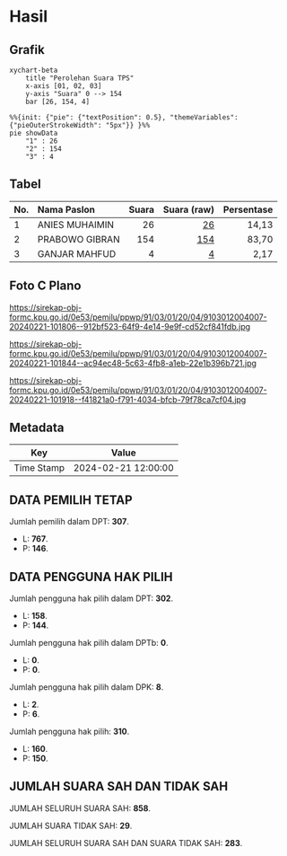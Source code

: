 # Hasil

## Grafik

```mermaid
xychart-beta
    title "Perolehan Suara TPS"
    x-axis [01, 02, 03]
    y-axis "Suara" 0 --> 154
    bar [26, 154, 4]
```

```mermaid
%%{init: {"pie": {"textPosition": 0.5}, "themeVariables": {"pieOuterStrokeWidth": "5px"}} }%%
pie showData
    "1" : 26
    "2" : 154
    "3" : 4
```

## Tabel

| No. | Nama Paslon    | Suara | Suara (raw) | Persentase |
|:--- |:-------------- | -----:| -----------:| ----------:|
| 1   | ANIES MUHAIMIN | 26    | [26][p-1]   | 14,13      |
| 2   | PRABOWO GIBRAN | 154   | [154][p-2]  | 83,70      |
| 3   | GANJAR MAHFUD  | 4     | [4][p-3]    | 2,17       |


[p-1]: https://github.com/gigit-pemilu/pemilu-2024-91-papua/blob/main/pilpres/hitung-suara/sub/91-papua/sub/03-jayapura/sub/01-sentani/sub/2004-sereh/sub/007-tps/sub/paslon-1.txt
[p-2]: https://github.com/gigit-pemilu/pemilu-2024-91-papua/blob/main/pilpres/hitung-suara/sub/91-papua/sub/03-jayapura/sub/01-sentani/sub/2004-sereh/sub/007-tps/sub/paslon-2.txt
[p-3]: https://github.com/gigit-pemilu/pemilu-2024-91-papua/blob/main/pilpres/hitung-suara/sub/91-papua/sub/03-jayapura/sub/01-sentani/sub/2004-sereh/sub/007-tps/sub/paslon-3.txt

## Foto C Plano

https://sirekap-obj-formc.kpu.go.id/0e53/pemilu/ppwp/91/03/01/20/04/9103012004007-20240221-101806--912bf523-64f9-4e14-9e9f-cd52cf841fdb.jpg

https://sirekap-obj-formc.kpu.go.id/0e53/pemilu/ppwp/91/03/01/20/04/9103012004007-20240221-101844--ac94ec48-5c63-4fb8-a1eb-22e1b396b721.jpg

https://sirekap-obj-formc.kpu.go.id/0e53/pemilu/ppwp/91/03/01/20/04/9103012004007-20240221-101918--f41821a0-f791-4034-bfcb-79f78ca7cf04.jpg


## Metadata

| Key        | Value               |
| ---------- | ------------------- |
| Time Stamp | 2024-02-21 12:00:00 |


## DATA PEMILIH TETAP

Jumlah pemilih dalam DPT: **307**.
 * L: **767**.
 * P: **146**.

## DATA PENGGUNA HAK PILIH

Jumlah pengguna hak pilih dalam DPT: **302**.
 * L: **158**.
 * P: **144**.

Jumlah pengguna hak pilih dalam DPTb: **0**.
 * L: **0**.
 * P: **0**.

Jumlah pengguna hak pilih dalam DPK: **8**.
 * L: **2**.
 * P: **6**.

Jumlah pengguna hak pilih: **310**.
 * L: **160**.
 * P: **150**.

## JUMLAH SUARA SAH DAN TIDAK SAH

JUMLAH SELURUH SUARA SAH: **858**.

JUMLAH SUARA TIDAK SAH: **29**.

JUMLAH SELURUH SUARA SAH DAN SUARA TIDAK SAH: **283**.


